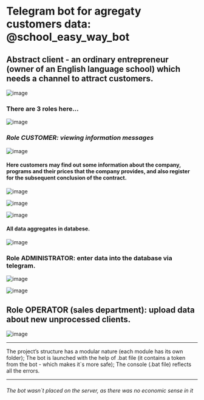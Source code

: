 # Telegram bot for agregaty customers data:  @school_easy_way_bot

## Abstract client - an ordinary entrepreneur (owner of an English language school) which needs a channel to attract customers.


![image](https://user-images.githubusercontent.com/108606736/188912924-0f5844ff-6944-4d4f-989d-273620650560.png)


### There are 3 roles here...

![image](https://user-images.githubusercontent.com/108606736/188895471-4503a9b6-97c7-4303-a545-c5636473ee42.png)

### ***Role CUSTOMER: viewing information messages***

![image](https://user-images.githubusercontent.com/108606736/187730655-dcb47b10-941c-457f-996d-36dac6664c2b.png)

#### Here customers may find out some information about the company, programs and their prices that the company provides, and also register for the subsequent conclusion of the contract. 

![image](https://user-images.githubusercontent.com/108606736/187731644-d6cc9074-bf08-4e26-9184-1308ebb890f8.png)


![image](https://user-images.githubusercontent.com/108606736/187731940-ed79ffc8-4c2b-4b13-a574-38573981cdf8.png)

![image](https://user-images.githubusercontent.com/108606736/187732317-cbaa3347-2145-4ae4-89a6-00aa7c022bc2.png)

#### All data aggregates in databese.

![image](https://user-images.githubusercontent.com/108606736/187732770-3df0dc5b-d496-4d50-bd9f-70c9fd22dd4f.png)



### Role ADMINISTRATOR: enter data into the database via telegram.

![image](https://user-images.githubusercontent.com/108606736/187751136-72bf8183-f4aa-4943-9e8c-bad549d5ccd3.png)

![image](https://user-images.githubusercontent.com/108606736/187751399-e406f7e4-04be-497c-a1b0-8d1677354b33.png)

## Role OPERATOR (sales department): upload data about new unprocessed clients.

![image](https://user-images.githubusercontent.com/108606736/187751792-33d0951b-1716-4223-8f22-b7a77145efb7.png)


- - -
The project’s structure has a modular nature (each module has its own folder); 
The bot is launched with the help of .bat file (it contains a token from the bot - which makes it`s more safe);
The console (.bat file) reflects all the errors.
- - -
###### The bot wasn`t placed on the server, as there was no economic sense in it
